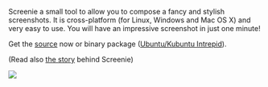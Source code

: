 Screenie a small tool to allow you to compose a fancy and stylish screenshots. It is cross-platform (for Linux, Windows and Mac OS X) and very easy to use. You will have an impressive screenshot in just one minute!

Get the [source](http://code.google.com/p/screenie/wiki/ScreenieGit?tm=4) now or binary package ([Ubuntu/Kubuntu Intrepid](http://packages.ubuntu.com/intrepid/screenie-qt)).

(Read also [the story](http://ariya.blogspot.com/2008/06/creating-fancy-screenshots-with.html) behind Screenie)

[![](http://lh6.ggpht.com/ariya.hidayat/SEW_gDTc7ZI/AAAAAAAAAdI/2jmyFxAuRYo/s400/2545790007_43dfcd4326_o.png)](http://picasaweb.google.com/ariya.hidayat/Screenie)